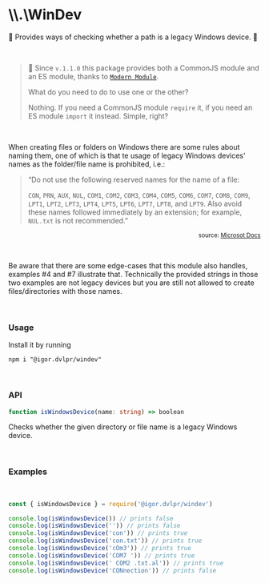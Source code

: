 # \\\\.\\WinDev

🍃 Provides ways of checking whether a path is a legacy Windows device. 💾

<br>

> 💃 Since `v.1.1.0` this package provides both a CommonJS module and an ES module, thanks to [`Modern Module`](https://github.com/igorskyflyer/npm-modern-module).
>
> What do you need to do to use one or the other?
>
> Nothing. If you need a CommonJS module `require` it, if you need an ES module `import` it instead. Simple, right?

<br>

When creating files or folders on Windows there are some rules about naming them, one of which is that te usage of legacy Windows devices' names as the folder/file name is prohibited, i.e.:

> “Do not use the following reserved names for the name of a file:
>
> `CON`, `PRN`, `AUX`, `NUL`, `COM1`, `COM2`, `COM3`, `COM4`, `COM5`, `COM6`, `COM7`, `COM8`, `COM9`, `LPT1`, `LPT2`, `LPT3`, `LPT4`, `LPT5`, `LPT6`, `LPT7`, `LPT8`, and `LPT9`. Also avoid these names followed immediately by an extension; for example, `NUL.txt` is not recommended.”

<p align="right"><sub>source: <a href="https://docs.microsoft.com/en-us/windows/win32/fileio/naming-a-file?redirectedfrom=MSDN#Naming_Conventions">Microsot Docs</a></sub></p>

<br>

Be aware that there are some edge-cases that this module also handles, examples #4 and #7 illustrate that. Technically the provided strings in those two examples are not legacy devices but you are still not allowed to create files/directories with those names.

<br>

### Usage

Install it by running

```shell
npm i "@igor.dvlpr/windev"
```

<br>

### API

```ts
function isWindowsDevice(name: string) => boolean
```

Checks whether the given directory or file name is a legacy Windows device.

<br>

### Examples

<br>

```js
const { isWindowsDevice } = require('@igor.dvlpr/windev')

console.log(isWindowsDevice()) // prints false
console.log(isWindowsDevice('')) // prints false
console.log(isWindowsDevice('con')) // prints true
console.log(isWindowsDevice('con.txt')) // prints true
console.log(isWindowsDevice('cOm3')) // prints true
console.log(isWindowsDevice('COM7 ')) // prints true
console.log(isWindowsDevice(' COM2 .txt.al')) // prints true
console.log(isWindowsDevice('CONnection')) // prints false
```
